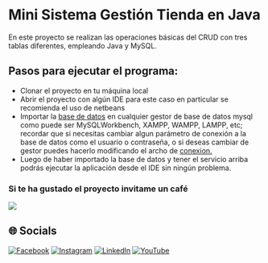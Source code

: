 # Mini Sistema Gestión Tienda en Java
En este proyecto se realizan las operaciones básicas del CRUD con tres tablas diferentes, empleando Java y MySQL.

## Pasos para ejecutar el programa:
* Clonar el proyecto en tu máquina local
* Abrir el proyecto con algún IDE para este caso en particular se recomienda el uso de netbeans
* Importar la [base de datos](https://github.com/Juan-Carlos-Estevez-Vargas/Mini-Sistema-Tienda-Java/blob/master/Base%20de%20datos/minisistema_tienda.sql) en cualquier gestor de base de datos mysql como puede ser MySQLWorkbench, XAMPP, WAMPP, LAMPP, etc; recordar que si necesitas cambiar algun parámetro de conexión a la base de datos como el usuario o contraseña, o si deseas cambiar de gestor puedes hacerlo modificando el archo de [conexion.](https://github.com/Juan-Carlos-Estevez-Vargas/Mini-Sistema-Tienda-Java/blob/master/src/main/java/codigo/Conexion.java)
* Luego de haber importado la base de datos y tener el servicio arriba podrás ejecutar la aplicación desde el IDE sin ningún problema.

### Si te ha gustado el proyecto invitame un café
<div align="left">
  <a href="https://paypal.me/JEstevezVargas" target="_blank" style="display: inline-block;">
    <img
      src="https://img.shields.io/badge/Donate-Buy%20Me%20A%20Coffee-orange.svg?style=flat-square&logo=buymeacoffee" 
      align="center"
     />
  </a>
</div>

## 🌐 Socials
[![Facebook](https://img.shields.io/badge/Facebook-%231877F2.svg?logo=Facebook&logoColor=white)](https://facebook.com/juancarlos.estevezvargas.98) [![Instagram](https://img.shields.io/badge/Instagram-%23E4405F.svg?logo=Instagram&logoColor=white)](https://instagram.com/juankestevez) [![LinkedIn](https://img.shields.io/badge/LinkedIn-%230077B5.svg?logo=linkedin&logoColor=white)](https://linkedin.com/in/juan-carlos-estevez-vargas) [![YouTube](https://img.shields.io/badge/YouTube-%23FF0000.svg?logo=YouTube&logoColor=white)](https://youtube.com/@apuntesdeuningeniero) 
